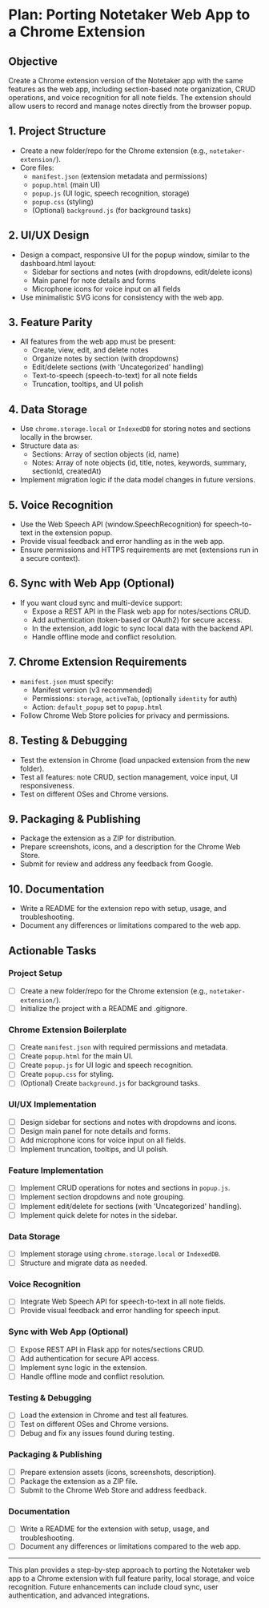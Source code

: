# Plan: Porting Notetaker Web App to a Chrome Extension

## Objective
Create a Chrome extension version of the Notetaker app with the same features as the web app, including section-based note organization, CRUD operations, and voice recognition for all note fields. The extension should allow users to record and manage notes directly from the browser popup.

## 1. Project Structure
- Create a new folder/repo for the Chrome extension (e.g., `notetaker-extension/`).
- Core files:
  - `manifest.json` (extension metadata and permissions)
  - `popup.html` (main UI)
  - `popup.js` (UI logic, speech recognition, storage)
  - `popup.css` (styling)
  - (Optional) `background.js` (for background tasks)

## 2. UI/UX Design
- Design a compact, responsive UI for the popup window, similar to the dashboard.html layout:
  - Sidebar for sections and notes (with dropdowns, edit/delete icons)
  - Main panel for note details and forms
  - Microphone icons for voice input on all fields
- Use minimalistic SVG icons for consistency with the web app.

## 3. Feature Parity
- All features from the web app must be present:
  - Create, view, edit, and delete notes
  - Organize notes by section (with dropdowns)
  - Edit/delete sections (with 'Uncategorized' handling)
  - Text-to-speech (speech-to-text) for all note fields
  - Truncation, tooltips, and UI polish

## 4. Data Storage
- Use `chrome.storage.local` or `IndexedDB` for storing notes and sections locally in the browser.
- Structure data as:
  - Sections: Array of section objects (id, name)
  - Notes: Array of note objects (id, title, notes, keywords, summary, sectionId, createdAt)
- Implement migration logic if the data model changes in future versions.

## 5. Voice Recognition
- Use the Web Speech API (window.SpeechRecognition) for speech-to-text in the extension popup.
- Provide visual feedback and error handling as in the web app.
- Ensure permissions and HTTPS requirements are met (extensions run in a secure context).

## 6. Sync with Web App (Optional)
- If you want cloud sync and multi-device support:
  - Expose a REST API in the Flask web app for notes/sections CRUD.
  - Add authentication (token-based or OAuth2) for secure access.
  - In the extension, add logic to sync local data with the backend API.
  - Handle offline mode and conflict resolution.

## 7. Chrome Extension Requirements
- `manifest.json` must specify:
  - Manifest version (v3 recommended)
  - Permissions: `storage`, `activeTab`, (optionally `identity` for auth)
  - Action: `default_popup` set to `popup.html`
- Follow Chrome Web Store policies for privacy and permissions.

## 8. Testing & Debugging
- Test the extension in Chrome (load unpacked extension from the new folder).
- Test all features: note CRUD, section management, voice input, UI responsiveness.
- Test on different OSes and Chrome versions.

## 9. Packaging & Publishing
- Package the extension as a ZIP for distribution.
- Prepare screenshots, icons, and a description for the Chrome Web Store.
- Submit for review and address any feedback from Google.

## 10. Documentation
- Write a README for the extension repo with setup, usage, and troubleshooting.
- Document any differences or limitations compared to the web app.

## Actionable Tasks

### Project Setup
- [ ] Create a new folder/repo for the Chrome extension (e.g., `notetaker-extension/`).
- [ ] Initialize the project with a README and .gitignore.

### Chrome Extension Boilerplate
- [ ] Create `manifest.json` with required permissions and metadata.
- [ ] Create `popup.html` for the main UI.
- [ ] Create `popup.js` for UI logic and speech recognition.
- [ ] Create `popup.css` for styling.
- [ ] (Optional) Create `background.js` for background tasks.

### UI/UX Implementation
- [ ] Design sidebar for sections and notes with dropdowns and icons.
- [ ] Design main panel for note details and forms.
- [ ] Add microphone icons for voice input on all fields.
- [ ] Implement truncation, tooltips, and UI polish.

### Feature Implementation
- [ ] Implement CRUD operations for notes and sections in `popup.js`.
- [ ] Implement section dropdowns and note grouping.
- [ ] Implement edit/delete for sections (with 'Uncategorized' handling).
- [ ] Implement quick delete for notes in the sidebar.

### Data Storage
- [ ] Implement storage using `chrome.storage.local` or `IndexedDB`.
- [ ] Structure and migrate data as needed.

### Voice Recognition
- [ ] Integrate Web Speech API for speech-to-text in all note fields.
- [ ] Provide visual feedback and error handling for speech input.

### Sync with Web App (Optional)
- [ ] Expose REST API in Flask app for notes/sections CRUD.
- [ ] Add authentication for secure API access.
- [ ] Implement sync logic in the extension.
- [ ] Handle offline mode and conflict resolution.

### Testing & Debugging
- [ ] Load the extension in Chrome and test all features.
- [ ] Test on different OSes and Chrome versions.
- [ ] Debug and fix any issues found during testing.

### Packaging & Publishing
- [ ] Prepare extension assets (icons, screenshots, description).
- [ ] Package the extension as a ZIP file.
- [ ] Submit to the Chrome Web Store and address feedback.

### Documentation
- [ ] Write a README for the extension with setup, usage, and troubleshooting.
- [ ] Document any differences or limitations compared to the web app.

---
This plan provides a step-by-step approach to porting the Notetaker web app to a Chrome extension with full feature parity, local storage, and voice recognition. Future enhancements can include cloud sync, user authentication, and advanced integrations.
